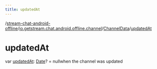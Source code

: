 ```yaml
---
title: updatedAt
---
```

/[stream-chat-android-offline](../../index.md)/[io.getstream.chat.android.offline.channel](../index.md)/[ChannelData](index.md)/[updatedAt](updatedAt.md)  
  
  
  
# updatedAt  
var [updatedAt](updatedAt.md): [Date](https://developer.android.com/reference/kotlin/java/util/Date.html)? = nullwhen the channel was updated
